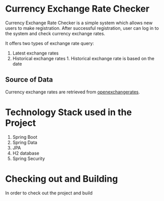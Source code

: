 # Currency Exchange Rate Checker
Currency Exchange Rate Checker is a simple system which allows new users to make registration. After successful registration, user can log in to the system and check currency exchange rates.

It offers two types of exchange rate query:
  1. Latest exchange rates
  2. Historical exchange rates
    1. Historical exchange rate is based on the date

## Source of Data 
Currency exchange rates are retrieved from [openexchangerates](https://openexchangerates.org).

# Technology Stack used in the Project
1. Spring Boot
2. Spring Data
3. JPA
4. H2 database
5. Spring Security

# Checking out and Building
In order to check out the project and build 
